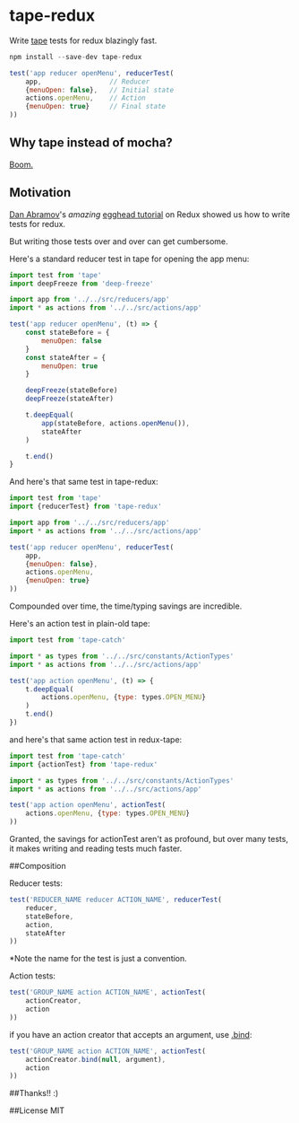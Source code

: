 tape-redux
==========

Write [tape](https://github.com/substack/tape) tests for redux blazingly fast.

```js
npm install --save-dev tape-redux
```

```js
test('app reducer openMenu', reducerTest(
    app,                 // Reducer
    {menuOpen: false},   // Initial state
    actions.openMenu,    // Action
    {menuOpen: true}     // Final state
))
```

## Why tape instead of mocha?

[Boom.](https://medium.com/javascript-scene/why-i-use-tape-instead-of-mocha-so-should-you-6aa105d8eaf4#.grafh7q7s)

## Motivation

[Dan Abramov](https://github.com/gaearon/)'s *amazing* [egghead tutorial](https://egghead.io/series/getting-started-with-redux) on Redux showed us how to write tests for redux.

But writing those tests over and over can get cumbersome.

Here's a standard reducer test in tape for opening the app menu:

```js
import test from 'tape'
import deepFreeze from 'deep-freeze'

import app from '../../src/reducers/app'
import * as actions from '../../src/actions/app'

test('app reducer openMenu', (t) => {
	const stateBefore = {
		menuOpen: false
	}
	const stateAfter = {
		menuOpen: true
	}

	deepFreeze(stateBefore)
	deepFreeze(stateAfter)

	t.deepEqual(
		app(stateBefore, actions.openMenu()),
		stateAfter
	)

	t.end()
}
```

And here's that same test in tape-redux:

```js
import test from 'tape'
import {reducerTest} from 'tape-redux'

import app from '../../src/reducers/app'
import * as actions from '../../src/actions/app'

test('app reducer openMenu', reducerTest(
	app,
	{menuOpen: false},
	actions.openMenu,
	{menuOpen: true}
))
```

Compounded over time, the time/typing savings are incredible.

Here's an action test in plain-old tape:

```js
import test from 'tape-catch'

import * as types from '../../src/constants/ActionTypes'
import * as actions from '../../src/actions/app'

test('app action openMenu', (t) => {
	t.deepEqual(
		actions.openMenu, {type: types.OPEN_MENU}
	)
	t.end()
})
```

and here's that same action test in redux-tape:

```js
import test from 'tape-catch'
import {actionTest} from 'tape-redux'

import * as types from '../../src/constants/ActionTypes'
import * as actions from '../../src/actions/app'

test('app action openMenu', actionTest(
	actions.openMenu, {type: types.OPEN_MENU}
))
```

Granted, the savings for actionTest aren't as profound, but over many tests, it makes writing and reading tests much faster.

##Composition

Reducer tests:

```js
test('REDUCER_NAME reducer ACTION_NAME', reducerTest(
	reducer,
	stateBefore,
	action,
	stateAfter
))
```

*Note the name for the test is just a convention.

Action tests:

```js
test('GROUP_NAME action ACTION_NAME', actionTest(
	actionCreator,
	action
))
```

if you have an action creator that accepts an argument, use [.bind](https://developer.mozilla.org/en-US/docs/Web/JavaScript/Reference/Global_Objects/Function/bind):

```js
test('GROUP_NAME action ACTION_NAME', actionTest(
	actionCreator.bind(null, argument),
	action
))
```

##Thanks!! :)

##License
MIT
